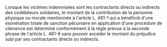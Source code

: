 Lorsque les victimes indemnisées sont les contractants directs ou indirects des codébiteurs solidaires, le montant de la contribution de la personne physique ou morale mentionnée à l'article L. 481-1 qui a bénéficié d'une exonération totale de sanction pécuniaire en application d'une procédure de clémence est déterminé conformément à la règle prévue à la seconde phrase de l'article L. 481-9 sans pouvoir excéder le montant du préjudice subi par ses contractants directs ou indirects.